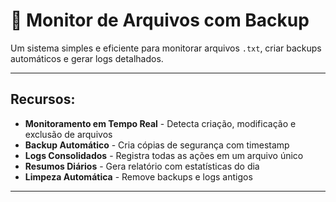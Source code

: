 # 📁 Monitor de Arquivos com Backup

Um sistema simples e eficiente para monitorar arquivos `.txt`, criar backups automáticos e gerar logs detalhados.

---

## Recursos:

-  **Monitoramento em Tempo Real** - Detecta criação, modificação e exclusão de arquivos
-  **Backup Automático** - Cria cópias de segurança com timestamp
-  **Logs Consolidados** - Registra todas as ações em um arquivo único
-  **Resumos Diários** - Gera relatório com estatísticas do dia
-  **Limpeza Automática** - Remove backups e logs antigos

---
